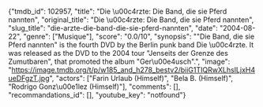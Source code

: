 {"tmdb_id": 102957, "title": "Die \u00c4rzte: Die Band, die sie Pferd nannten", "original_title": "Die \u00c4rzte: Die Band, die sie Pferd nannten", "slug_title": "die-arzte-die-band-die-sie-pferd-nannten", "date": "2004-08-22", "genre": ["Musique"], "score": "0.0/10", "synopsis": "\"Die Band, die sie Pferd nannten\" is the fourth DVD by the Berlin punk band Die \u00c4rzte. It was released as the DVD to the 2004 tour \"Jenseits der Grenze des Zumutbaren\", that promoted the album \"Ger\u00e4usch\".", "image": "https://image.tmdb.org/t/p/w185_and_h278_bestv2/biiG1TIQRwXLhsILjxH4ueDFgzT.jpg", "actors": ["Farin Urlaub (Himself)", "Bela B. (Himself)", "Rodrigo Gonz\u00e1lez (Himself)"], "comments": [], "recommandations_id": [], "youtube_key": "notfound"}